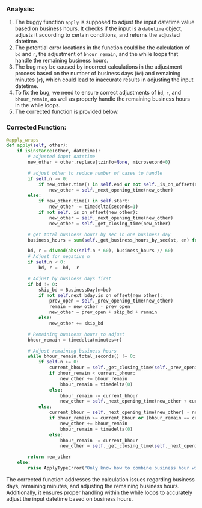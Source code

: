 ### Analysis:
1. The buggy function `apply` is supposed to adjust the input datetime value based on business hours. It checks if the input is a `datetime` object, adjusts it according to certain conditions, and returns the adjusted datetime.
2. The potential error locations in the function could be the calculation of `bd` and `r`, the adjustment of `bhour_remain`, and the while loops that handle the remaining business hours.
3. The bug may be caused by incorrect calculations in the adjustment process based on the number of business days (`bd`) and remaining minutes (`r`), which could lead to inaccurate results in adjusting the input datetime.
4. To fix the bug, we need to ensure correct adjustments of `bd`, `r`, and `bhour_remain`, as well as properly handle the remaining business hours in the while loops.
5. The corrected function is provided below.

### Corrected Function:
```python
@apply_wraps
def apply(self, other):
    if isinstance(other, datetime):
        # adjusted input datetime
        new_other = other.replace(tzinfo=None, microsecond=0)

        # adjust other to reduce number of cases to handle
        if self.n >= 0:
            if new_other.time() in self.end or not self._is_on_offset(new_other):
                new_other = self._next_opening_time(new_other)
        else:
            if new_other.time() in self.start:
                new_other -= timedelta(seconds=1)
            if not self._is_on_offset(new_other):
                new_other = self._next_opening_time(new_other)
                new_other = self._get_closing_time(new_other)

        # get total business hours by sec in one business day
        business_hours = sum(self._get_business_hours_by_sec(st, en) for st, en in zip(self.start, self.end))

        bd, r = divmod(abs(self.n * 60), business_hours // 60)
        # Adjust for negative n
        if self.n < 0:
            bd, r = -bd, -r

        # Adjust by business days first
        if bd != 0:
            skip_bd = BusinessDay(n=bd)
            if not self.next_bday.is_on_offset(new_other):
                prev_open = self._prev_opening_time(new_other)
                remain = new_other - prev_open
                new_other = prev_open + skip_bd + remain
            else:
                new_other += skip_bd

        # Remaining business hours to adjust
        bhour_remain = timedelta(minutes=r)

        # Adjust remaining business hours
        while bhour_remain.total_seconds() != 0:
            if self.n >= 0:
                current_bhour = self._get_closing_time(self._prev_opening_time(new_other)) - new_other
                if bhour_remain < current_bhour:
                    new_other += bhour_remain
                    bhour_remain = timedelta(0)
                else:
                    bhour_remain -= current_bhour
                    new_other = self._next_opening_time(new_other + current_bhour)
            else:
                current_bhour = self._next_opening_time(new_other) - new_other
                if bhour_remain >= current_bhour or (bhour_remain == current_bhour and new_other.nanosecond != 0):
                    new_other += bhour_remain
                    bhour_remain = timedelta(0)
                else:
                    bhour_remain -= current_bhour
                    new_other = self._get_closing_time(self._next_opening_time(new_other + current_bhour - timedelta(seconds=1)))

        return new_other
    else:
        raise ApplyTypeError("Only know how to combine business hour with datetime")
```

The corrected function addresses the calculation issues regarding business days, remaining minutes, and adjusting the remaining business hours. Additionally, it ensures proper handling within the while loops to accurately adjust the input datetime based on business hours.